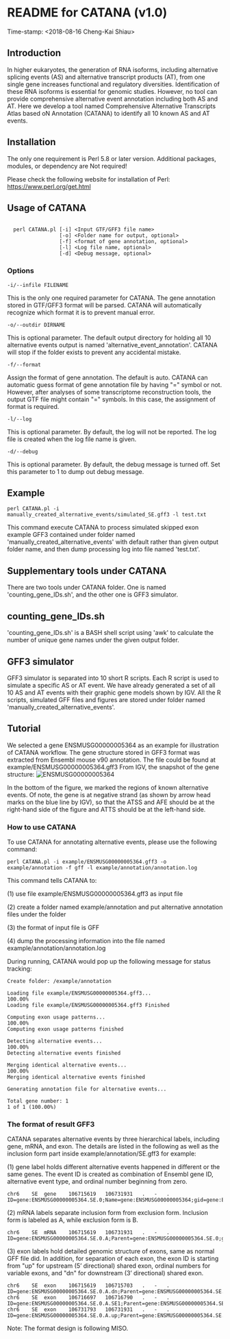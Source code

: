# README for CATANA (v1.0)

Time-stamp: <2018-08-16 Cheng-Kai Shiau>

## Introduction

In higher eukaryotes, the generation of RNA isoforms,
including alternative splicing events (AS) and alternative
transcript products (AT), from one single gene increases
functional and regulatory diversities. Identification of
these RNA isoforms is essential for genomic studies.
However, no tool can provide comprehensive alternative event
annotation including both AS and AT. Here we develop a tool
named Comprehensive Alternative Transcripts Atlas based oN
Annotation (CATANA) to identify all 10 known AS and AT
events.

## Installation

The only one requirement is Perl 5.8 or later version.
Additional packages, modules, or dependency are Not required!

Please check the following website for installation of Perl:
https://www.perl.org/get.html

## Usage of CATANA

```

  perl CATANA.pl [-i] <Input GTF/GFF3 file name>
                 [-o] <Folder name for output, optional>
                 [-f] <format of gene annotation, optional>
                 [-l] <Log file name, optional>
                 [-d] <Debug message, optional>
```

### Options

```
-i/--infile FILENAME
```

This is the only one required parameter for CATANA. The
gene annotation stored in GTF/GFF3 format will be parsed.
CATANA will automatically recognize which format it is to
prevent manual error.

```
-o/--outdir DIRNAME
```

This is optional parameter. The default output directory
for holding all 10 alternative events output is named
'alternative_event_annotation'. CATANA will stop if the
folder exists to prevent any accidental mistake.

```
-f/--format
```

Assign the format of gene annotation. The default is auto.
CATANA can automatic guess format of gene annotation file
by having "=" symbol or not. However, after analyses of
some transcriptome reconstruction tools, the output GTF
file might contain "=" symbols. In this case, the assignment
of format is required.

```
-l/--log
```

This is optional parameter. By default, the log will not
be reported. The log file is created when the log file name
is given.

```
-d/--debug
```

This is optional parameter. By default, the debug message
is turned off. Set this parameter to 1 to dump out debug
message.

## Example

```
perl CATANA.pl -i manually_created_alternative_events/simulated_SE.gff3 -l test.txt
```

This command execute CATANA to process simulated skipped
exon example GFF3 contained under folder named
'manually_created_alternative_events' with default rather
than given output folder name, and then dump processing log
into file named 'test.txt'.

## Supplementary tools under CATANA

There are two tools under CATANA folder. One is named
'counting_gene_IDs.sh', and the other one is GFF3 simulator.

counting_gene_IDs.sh
------

'counting_gene_IDs.sh' is a BASH shell script using 'awk'
to calculate the number of unique gene names under the
given output folder.

GFF3 simulator
------

GFF3 simulator is separated into 10 short R scripts. Each
R script is used to simulate a specific AS or AT event.
We have already generated a set of all 10 AS and AT events
with their graphic gene models shown by IGV. All the R
scripts, simulated GFF files and figures are stored under
folder named 'manually_created_alternative_events'.

## Tutorial

We selected a gene ENSMUSG00000005364 as an example for
illustration of CATANA workflow. The gene structure stored
in GFF3 format was extracted from Ensembl mouse v90 annotation.
The file could be found at example/ENSMUSG00000005364.gff3
From IGV, the snapshot of the gene structure:
![ENSMUSG00000005364](https://github.com/shiauck/CATANA/blob/master/example/ENSMUSG00000005364.png)

In the bottom of the figure, we marked the regions of known
alternative events. Of note, the gene is at negative strand
(as shown by arrow head marks on the blue line by IGV),
so that the ATSS and AFE should be at the right-hand side
of the figure and ATTS should be at the left-hand side.

### How to use CATANA

To use CATANA for annotating alternative events, please use
the following command:

```
perl CATANA.pl -i example/ENSMUSG00000005364.gff3 -o example/annotation -f gff -l example/annotation/annotation.log
```

This command tells CATANA to:

(1) use file example/ENSMUSG00000005364.gff3 as input file

(2) create a folder named example/annotation and put
    alternative annotation files under the folder

(3) the format of input file is GFF

(4) dump the processing information into the file named
    example/annotation/annotation.log

During running, CATANA would pop up the following message
for status tracking:

```
Create folder: /example/annotation

Loading file example/ENSMUSG00000005364.gff3...
100.00%
Loading file example/ENSMUSG00000005364.gff3 Finished

Computing exon usage patterns...
100.00%
Computing exon usage patterns finished

Detecting alternative events...
100.00%
Detecting alternative events finished

Merging identical alternative events...
100.00%
Merging identical alternative events finished

Generating annotation file for alternative events...

Total gene number: 1
1 of 1 (100.00%)
```

### The format of result GFF3

CATANA separates alternative events by three hierarchical
labels, including gene, mRNA, and exon. The details are
listed in the following as well as the inclusion form part
inside example/annotation/SE.gff3 for example:

(1) gene label holds different alternative events happened
    in different or the same genes. The event ID is created
    as combination of Ensembl gene ID, alternative event
    type, and ordinal number beginning from zero.

```
chr6	SE	gene	106715619	106731931	.	-	.	ID=gene:ENSMUSG00000005364.SE.0;Name=gene:ENSMUSG00000005364;gid=gene:ENSMUSG00000005364
```

(2) mRNA labels separate inclusion form from exclusion form.
    Inclusion form is labeled as A, while exclusion form is B.

```
chr6	SE	mRNA	106715619	106731931	.	-	.	ID=gene:ENSMUSG00000005364.SE.0.A;Parent=gene:ENSMUSG00000005364.SE.0;gid=gene:ENSMUSG00000005364;tid=transcript:ENSMUST00000167925,transcript:ENSMUST00000204659
```

(3) exon labels hold detailed genomic structure of exons,
    same as normal GFF file did. In addition, for separation
    of each exon, the exon ID is starting from "up" for
    upstream (5’ directional) shared exon, ordinal numbers
    for variable exons, and "dn" for downstream (3’
    directional) shared exon.

```
chr6	SE	exon	106715619	106715703	.	-	.	ID=gene:ENSMUSG00000005364.SE.0.A.dn;Parent=gene:ENSMUSG00000005364.SE.0.A;gid=gene:ENSMUSG00000005364;tid=transcript:ENSMUST00000167925,transcript:ENSMUST00000204659
chr6	SE	exon	106716697	106716790	.	-	.	ID=gene:ENSMUSG00000005364.SE.0.A.SE1;Parent=gene:ENSMUSG00000005364.SE.0.A;gid=gene:ENSMUSG00000005364;tid=transcript:ENSMUST00000167925,transcript:ENSMUST00000204659
chr6	SE	exon	106731793	106731931	.	-	.	ID=gene:ENSMUSG00000005364.SE.0.A.up;Parent=gene:ENSMUSG00000005364.SE.0.A;gid=gene:ENSMUSG00000005364;tid=transcript:ENSMUST00000167925,transcript:ENSMUST00000204659
```

Note: The format design is following MISO.

